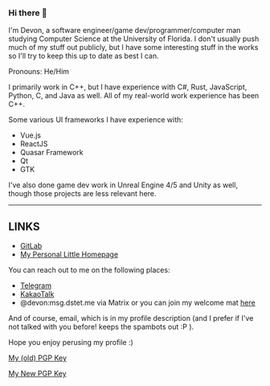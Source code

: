   <h3> Hi there 👋</h3>

I'm Devon, a software engineer/game dev/programmer/computer man studying Computer Science at the University of Florida.
I don't usually push much of my stuff out publicly, but I have some interesting stuff in the works so I'll try to keep this
up to date as best I can.

Pronouns: He/Him 

I primarily work in C++, but I have experience with C#, Rust, JavaScript, Python, C, and Java as well.
All of my real-world work experience has been C++.

Some various UI frameworks I have experience with:
- Vue.js
- ReactJS
- Quasar Framework
- Qt
- GTK

I've also done game dev work in Unreal Engine 4/5 and Unity as well, though those projects are less relevant here.

<hr>

## LINKS

- <a href="https://gitlab.com/dstettler">GitLab</a>
- <a href="https://dstet.me/">My Personal Little Homepage</a>

You can reach out to me on the following places:
- <a href="https://t.me/deeevon">Telegram</a>
- <a href="https://open.kakao.com/me/dstettler">KakaoTalk</a>
- @devon:msg.dstet.me via Matrix or you can join my welcome mat <a href="https://matrix.to/#/#welcome-mat:msg.dstet.me">here</a>


And of course, email, which is in my profile description (and I prefer if I've not talked with you before! keeps the spambots out :P ).

Hope you enjoy perusing my profile :)

<a href="https://raw.githubusercontent.com/dstettler/dstettler/master/F292BCFDBC8C87D4B4E24220285E007E82A5CE8C.asc">My (old) PGP Key</a>

<a href="https://raw.githubusercontent.com/dstettler/dstettler/master/Devon_0x53C10974_public.asc">My New PGP Key</a>
</span>
